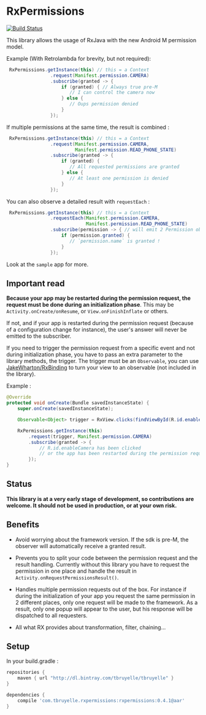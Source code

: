 # RxPermissions

[![Build Status](https://api.travis-ci.org/tbruyelle/RxPermissions.svg?branch=master)](https://travis-ci.org/tbruyelle/RxPermissions)

This library allows the usage of RxJava with the new Android M permission model.

Example (With Retrolambda for brevity, but not required):

```java
 RxPermissions.getInstance(this) // this = a Context
                .request(Manifest.permission.CAMERA)
                .subscribe(granted -> {
                    if (granted) { // Always true pre-M
                       // I can control the camera now
                    } else {
                       // Oups permission denied
                    }
                });
```

If multiple permissions at the same time, the result is combined :

```java
 RxPermissions.getInstance(this) // this = a Context
                .request(Manifest.permission.CAMERA,
                         Manifest.permission.READ_PHONE_STATE)
                .subscribe(granted -> {
                    if (granted) {
                       // All requested permissions are granted
                    } else {
                       // At least one permission is denied
                    }
                });
```

You can also observe a detailed result with `requestEach` :

```java
 RxPermissions.getInstance(this) // this = a Context
                .requestEach(Manifest.permission.CAMERA,
                             Manifest.permission.READ_PHONE_STATE)
                .subscribe(permission -> { // will emit 2 Permission objects
                    if (permission.granted) {
                       // `permission.name` is granted !
                    }
                });
```

Look at the `sample` app for more.

## Important read

**Because your app may be restarted during the permission request, the request must be done 
during an initialization phase**. This may be `Activity.onCreate/onResume`, or `View.onFinishInflate` or others.

If not, and if your app is restarted during the permission request (because of a configuration change for instance),
the user's answer will never be emitted to the subscriber.

If you need to trigger the permission request from a specific event and not during initialization phase, you have
to pass an extra parameter to the library methods, the trigger.
The trigger must be an `Observable`, you can use  [JakeWharton/RxBinding](https://github.com/JakeWharton/RxBinding)
to turn your view to an observable (not included in the library).

Example :

```java
@Override
protected void onCreate(Bundle savedInstanceState) {
    super.onCreate(savedInstanceState);

    Observable<Object> trigger = RxView.clicks(findViewById(R.id.enableCamera));

    RxPermissions.getInstance(this)
        .request(trigger, Manifest.permission.CAMERA)
        .subscribe(granted -> {
            // R.id.enableCamera has been clicked
            // or the app has been restarted during the permission request.
        });
}
```


## Status

**This library is at a very early stage of development, so contributions are welcome.
It should not be used in production, or at your own risk.**

## Benefits

- Avoid worrying about the framework version. If the sdk is pre-M, the observer will automatically receive a granted result.

- Prevents you to split your code between the permission request and the result handling.
Currently without this library you have to request the permission in one place and handle the result in `Activity.onRequestPermissionsResult()`.

- Handles multiple permission requests out of the box.
For instance if during the initialization of your app you request the same permission in 2 different places, only one request will
be made to the framework. As a result, only one popup will appear to the user, but his response will be dispatched to all requesters.

- All what RX provides about transformation, filter, chaining...

## Setup

In your build.gradle :

```gradle
repositories {
    maven { url "http://dl.bintray.com/tbruyelle/tbruyelle" }
}

dependencies {
    compile 'com.tbruyelle.rxpermissions:rxpermissions:0.4.1@aar'
}
```
